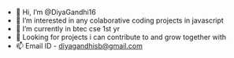 - 👋 Hi, I’m @DiyaGandhi16
- 👀 I’m interested in any colaborative coding projects in javascript 
- 🌱 I’m currently in btec cse 1st yr 
- 💞️ Looking for projects i can contribute to and grow together with
- 📫 Email ID - diyagandhisb@gmail.com

<!---
DiyaGandhi16/DiyaGandhi16 is a ✨ special ✨ repository because its `README.md` (this file) appears on your GitHub profile.
You can click the Preview link to take a look at your changes.
--->

